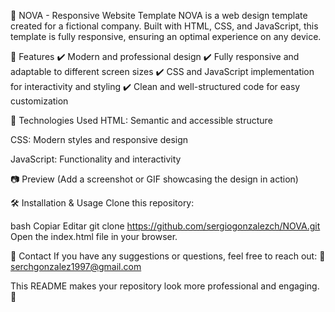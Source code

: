 🌟 NOVA - Responsive Website Template
NOVA is a web design template created for a fictional company. Built with HTML, CSS, and JavaScript, this template is fully responsive, ensuring an optimal experience on any device.

📌 Features
✔️ Modern and professional design
✔️ Fully responsive and adaptable to different screen sizes
✔️ CSS and JavaScript implementation for interactivity and styling
✔️ Clean and well-structured code for easy customization

🚀 Technologies Used
HTML: Semantic and accessible structure

CSS: Modern styles and responsive design

JavaScript: Functionality and interactivity

📷 Preview
(Add a screenshot or GIF showcasing the design in action)

🛠️ Installation & Usage
Clone this repository:

bash
Copiar
Editar
git clone https://github.com/sergiogonzalezch/NOVA.git
Open the index.html file in your browser.

📩 Contact
If you have any suggestions or questions, feel free to reach out:
📧 serchgonzalez1997@gmail.com

This README makes your repository look more professional and engaging. 🚀
